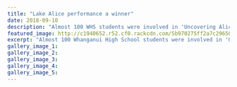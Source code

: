 ```yaml
---
title: "Lake Alice performance a winner"
date: 2018-09-10
description: "Almost 100 WHS students were involved in 'Uncovering Alice', a production about the Lake Alice Hospital..."
featured_image: http://c1940652.r52.cf0.rackcdn.com/5b970275ff2a7c2965000242/1.gif
excerpt: "Almost 100 Whanganui High School students were involved in 'Uncovering Alice', a production about the Lake Alice Hospital."
gallery_image_1: 
gallery_image_2: 
gallery_image_3: 
gallery_image_4: 
gallery_image_5: 
---
```

